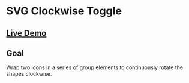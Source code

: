 # SVG Clockwise Toggle

## [Live Demo](https://codepen.io/borntofrappe/full/ExjPzXq)

## Goal

Wrap two icons in a series of group elements to continuously rotate the shapes clockwise.
